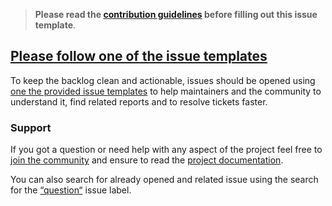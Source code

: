 <!-- Click on the "Preview" tab to render the instructions in a more readable format -->

> **Please read the [contribution guidelines](https://github.com/arcticicestudio/arctic-landscape/blob/develop/CONTRIBUTING.md) before filling out this issue template**.

## [Please follow one of the issue templates](https://github.com/arcticicestudio/arctic-landscape/issues/new/choose)

To keep the backlog clean and actionable, issues should be opened using [one the provided issue templates](https://github.com/arcticicestudio/arctic-landscape/issues/new/choose) to help maintainers and the community to understand it, find related reports and to resolve tickets faster.

### Support

If you got a question or need help with any aspect of the project feel free to [join the community](https://spectrum.chat/arcticicestudio) and ensure to read the [project documentation](https://github.com/arcticicestudio/arctic-landscape/blob/develop/README.md).

You can also search for already opened and related issue using the search for the [“question“](https://github.com/arcticicestudio/arctic-landscape/labels/type-question) issue label.
